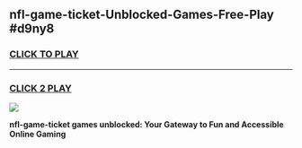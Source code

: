 
## nfl-game-ticket-Unblocked-Games-Free-Play #d9ny8
<h3>
<a href="https://us.freeplayer.one?title=nfl-game-ticket&ref=9M">CLICK TO PLAY</a></h3>
<hr>

<h3>
<a href="https://us.freeplayer.one?title=nfl-game-ticket&ref=9M">CLICK 2 PLAY</a>
  
</h3>

<a href="https://us.freeplayer.one?title=nfl-game-ticket&ref=9M"><img src="https://clearcache.store/games.png"></a>


**nfl-game-ticket games unblocked: Your Gateway to Fun and Accessible Online Gaming**
